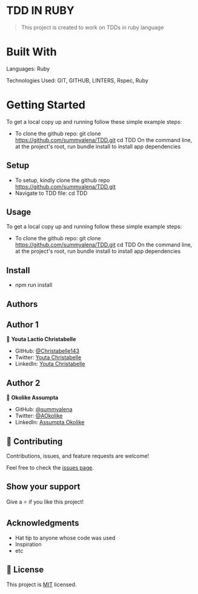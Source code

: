 # TDD IN RUBY

> This project is created to work on TDDs in ruby language

# Built With
Languages: Ruby

Technologies Used: GIT, GITHUB, LINTERS, Rspec, Ruby

# Getting Started
To get a local copy up and running follow these simple example steps:
- To clone the github repo: git clone https://github.com/summyalena/TDD.git
cd TDD
On the command line, at the project's root, run bundle install to install app dependencies

## Setup
- To setup, kindly clone the github repo https://github.com/summyalena/TDD.git
- Navigate to TDD file: cd TDD

## Usage 
To get a local copy up and running follow these simple example steps:
- To clone the github repo: git clone https://github.com/summyalena/TDD.git
cd TDD
On the command line, at the project's root, run bundle install to install app dependencies

## Install
- npm run install

## Authors

## Author 1

👤 **Youta Lactio Christabelle**

- GitHub: [@Christabelle143](https://github.com/Christabelle143)
- Twitter: [Youta Christabelle](https://twitter.com/christabelleyo)
- LinkedIn: [Youta Christabelle](https://www.linkedin.com/in/youta-christabelle-124b45232/)

## Author 2

👤 **Okolike Assumpta**

- GitHub: [@summyalena](https://github.com/summyalena)
- Twitter: [@AOkolike](https://twitter.com/alena_okolike)
- LinkedIn: [Assumpta Okolike](https://www.linkedin.com/in/assumpta-okolike/)

## 🤝 Contributing

Contributions, issues, and feature requests are welcome!

Feel free to check the [issues page](../../issues/).

## Show your support

Give a ⭐️ if you like this project!

## Acknowledgments

- Hat tip to anyone whose code was used
- Inspiration
- etc

## 📝 License

This project is [MIT](./MIT.md) licensed.
